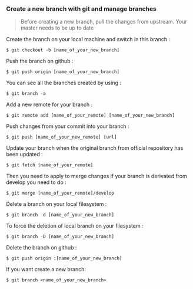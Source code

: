 ### Create a new branch with git and manage branches

> Before creating a new branch, pull the changes from upstream. Your master needs to be up to date


Create the branch on your local machine and switch in this branch :

    $ git checkout -b [name_of_your_new_branch]

Push the branch on github :

    $ git push origin [name_of_your_new_branch]

You can see all the branches created by using :

    $ git branch -a

Add a new remote for your branch :

    $ git remote add [name_of_your_remote] [name_of_your_new_branch]

Push changes from your commit into your branch :

    $ git push [name_of_your_new_remote] [url]

Update your branch when the original branch from official repository has been updated :

    $ git fetch [name_of_your_remote]

Then you need to apply to merge changes if your branch is derivated from develop you need to do :

    $ git merge [name_of_your_remote]/develop

Delete a branch on your local filesystem :

    $ git branch -d [name_of_your_new_branch]

To force the deletion of local branch on your filesystem :

    $ git branch -D [name_of_your_new_branch]

Delete the branch on github :

    $ git push origin :[name_of_your_new_branch]

If you want create a new branch:

    $ git branch <name_of_your_new_branch>
